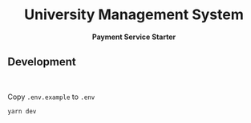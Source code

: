 <div align="center">
  <h1>University Management System</h1>
</div>
<div align="center">
  <strong>Payment Service Starter</strong>
</div>

## Development

<br />

Copy `.env.example` to `.env`

```shell
yarn dev
```

